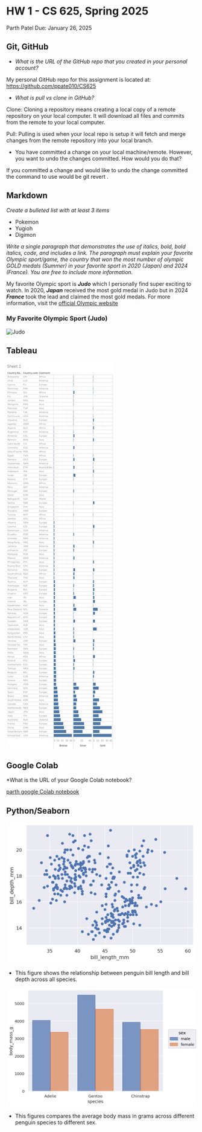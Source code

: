 # HW 1 - CS 625, Spring 2025
Parth Patel
Due: January 26, 2025

## Git, GitHub

* <em> What is the URL of the GitHub repo that you created in your personal account? </em>
  
My personal GitHub repo for this assignment is located at: https://github.com/ppate010/CS625

* <em> What is pull vs clone in GitHub? </em>
  
Clone: Cloning a repository means creating a local copy of a remote repository on your local computer. It will download all files and commits from the remote to your local computer. 

Pull: Pulling is used when your local repo is setup it will fetch and merge changes from the remote repository into your local branch. 

* You have committed a change on your local machine/remote. However, you want to undo the changes committed. How would you do that?

If you committed a change and would like to undo the change committed the command to use would be git revert <commit-hash>.

## Markdown

 <em> Create a bulleted list with at least 3 items </em>
 
* Pokemon
* Yugioh
* Digimon


 <em> Write a single paragraph that demonstrates the use of italics, bold, bold italics, code, and includes a link. The paragraph must explain your favorite Olympic sport/game, the country that won the most number of olympic GOLD medals (Summer) in your favorite sport in 2020 (Japan) and 2024 (France). You are free to include more information. </em> 

My favorite Olympic sport is ***Judo*** which I personally find super exciting to watch. In 2020, ***<em>Japan</em>*** received the most gold medal in Judo but in 2024 ***<em>France</em>*** took the lead and claimed the most gold medals. For more information, visit the [official Olympic website](https://www.olympics.com/)

### My Favorite Olympic Sport (Judo)

<img src = "https://img.olympics.com/images/image/private/t_s_pog_staticContent_hero_xl_2x/f_auto/v1669453692/primary/swiwzmpywuhbh76it0bs" alt="Judo" width="300" />

## Tableau

![Least Medals by Continent](LeastMedal.png)

## Google Colab

*What is the URL of your Google Colab notebook?

[parth google Colab notebook](https://colab.research.google.com/drive/1v6o6HRT7CPeAqs-dCka4zpjuKlGUvSko?usp=sharing)

## Python/Seaborn
![scatter penguins](scatter_penguins.png)

* This figure shows the relationship between penguin bill length and bill depth across all species.

![bar penguins](bar_penguins.png)

* This figures compares the average body mass in grams across different penguin species to  different sex.
